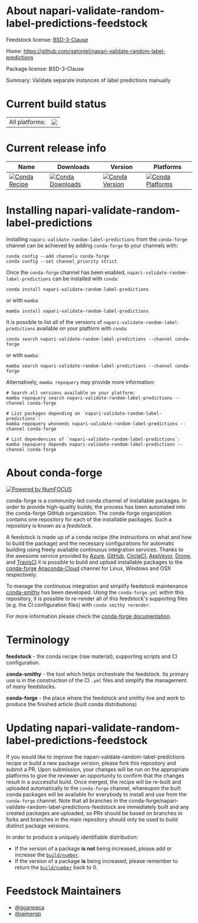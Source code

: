 About napari-validate-random-label-predictions-feedstock
========================================================

Feedstock license: [BSD-3-Clause](https://github.com/conda-forge/napari-validate-random-label-predictions-feedstock/blob/main/LICENSE.txt)

Home: https://github.com/gatoniel/napari-validate-random-label-predictions

Package license: BSD-3-Clause

Summary: Validate separate instances of label predictions manually

Current build status
====================


<table><tr><td>All platforms:</td>
    <td>
      <a href="https://dev.azure.com/conda-forge/feedstock-builds/_build/latest?definitionId=19213&branchName=main">
        <img src="https://dev.azure.com/conda-forge/feedstock-builds/_apis/build/status/napari-validate-random-label-predictions-feedstock?branchName=main">
      </a>
    </td>
  </tr>
</table>

Current release info
====================

| Name | Downloads | Version | Platforms |
| --- | --- | --- | --- |
| [![Conda Recipe](https://img.shields.io/badge/recipe-napari--validate--random--label--predictions-green.svg)](https://anaconda.org/conda-forge/napari-validate-random-label-predictions) | [![Conda Downloads](https://img.shields.io/conda/dn/conda-forge/napari-validate-random-label-predictions.svg)](https://anaconda.org/conda-forge/napari-validate-random-label-predictions) | [![Conda Version](https://img.shields.io/conda/vn/conda-forge/napari-validate-random-label-predictions.svg)](https://anaconda.org/conda-forge/napari-validate-random-label-predictions) | [![Conda Platforms](https://img.shields.io/conda/pn/conda-forge/napari-validate-random-label-predictions.svg)](https://anaconda.org/conda-forge/napari-validate-random-label-predictions) |

Installing napari-validate-random-label-predictions
===================================================

Installing `napari-validate-random-label-predictions` from the `conda-forge` channel can be achieved by adding `conda-forge` to your channels with:

```
conda config --add channels conda-forge
conda config --set channel_priority strict
```

Once the `conda-forge` channel has been enabled, `napari-validate-random-label-predictions` can be installed with `conda`:

```
conda install napari-validate-random-label-predictions
```

or with `mamba`:

```
mamba install napari-validate-random-label-predictions
```

It is possible to list all of the versions of `napari-validate-random-label-predictions` available on your platform with `conda`:

```
conda search napari-validate-random-label-predictions --channel conda-forge
```

or with `mamba`:

```
mamba search napari-validate-random-label-predictions --channel conda-forge
```

Alternatively, `mamba repoquery` may provide more information:

```
# Search all versions available on your platform:
mamba repoquery search napari-validate-random-label-predictions --channel conda-forge

# List packages depending on `napari-validate-random-label-predictions`:
mamba repoquery whoneeds napari-validate-random-label-predictions --channel conda-forge

# List dependencies of `napari-validate-random-label-predictions`:
mamba repoquery depends napari-validate-random-label-predictions --channel conda-forge
```


About conda-forge
=================

[![Powered by
NumFOCUS](https://img.shields.io/badge/powered%20by-NumFOCUS-orange.svg?style=flat&colorA=E1523D&colorB=007D8A)](https://numfocus.org)

conda-forge is a community-led conda channel of installable packages.
In order to provide high-quality builds, the process has been automated into the
conda-forge GitHub organization. The conda-forge organization contains one repository
for each of the installable packages. Such a repository is known as a *feedstock*.

A feedstock is made up of a conda recipe (the instructions on what and how to build
the package) and the necessary configurations for automatic building using freely
available continuous integration services. Thanks to the awesome service provided by
[Azure](https://azure.microsoft.com/en-us/services/devops/), [GitHub](https://github.com/),
[CircleCI](https://circleci.com/), [AppVeyor](https://www.appveyor.com/),
[Drone](https://cloud.drone.io/welcome), and [TravisCI](https://travis-ci.com/)
it is possible to build and upload installable packages to the
[conda-forge](https://anaconda.org/conda-forge) [Anaconda-Cloud](https://anaconda.org/)
channel for Linux, Windows and OSX respectively.

To manage the continuous integration and simplify feedstock maintenance
[conda-smithy](https://github.com/conda-forge/conda-smithy) has been developed.
Using the ``conda-forge.yml`` within this repository, it is possible to re-render all of
this feedstock's supporting files (e.g. the CI configuration files) with ``conda smithy rerender``.

For more information please check the [conda-forge documentation](https://conda-forge.org/docs/).

Terminology
===========

**feedstock** - the conda recipe (raw material), supporting scripts and CI configuration.

**conda-smithy** - the tool which helps orchestrate the feedstock.
                   Its primary use is in the construction of the CI ``.yml`` files
                   and simplify the management of *many* feedstocks.

**conda-forge** - the place where the feedstock and smithy live and work to
                  produce the finished article (built conda distributions)


Updating napari-validate-random-label-predictions-feedstock
===========================================================

If you would like to improve the napari-validate-random-label-predictions recipe or build a new
package version, please fork this repository and submit a PR. Upon submission,
your changes will be run on the appropriate platforms to give the reviewer an
opportunity to confirm that the changes result in a successful build. Once
merged, the recipe will be re-built and uploaded automatically to the
`conda-forge` channel, whereupon the built conda packages will be available for
everybody to install and use from the `conda-forge` channel.
Note that all branches in the conda-forge/napari-validate-random-label-predictions-feedstock are
immediately built and any created packages are uploaded, so PRs should be based
on branches in forks and branches in the main repository should only be used to
build distinct package versions.

In order to produce a uniquely identifiable distribution:
 * If the version of a package **is not** being increased, please add or increase
   the [``build/number``](https://docs.conda.io/projects/conda-build/en/latest/resources/define-metadata.html#build-number-and-string).
 * If the version of a package **is** being increased, please remember to return
   the [``build/number``](https://docs.conda.io/projects/conda-build/en/latest/resources/define-metadata.html#build-number-and-string)
   back to 0.

Feedstock Maintainers
=====================

* [@goanpeca](https://github.com/goanpeca/)
* [@jaimergp](https://github.com/jaimergp/)

